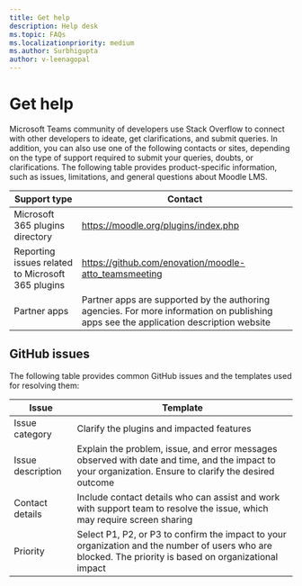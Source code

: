```yaml
---
title: Get help
description: Help desk
ms.topic: FAQs
ms.localizationpriority: medium
ms.author: Surbhigupta
author: v-leenagopal
---
```


# Get help

Microsoft Teams community of developers use Stack Overflow to connect with other developers to ideate, get clarifications, and submit queries. In addition, you can also use one of the following contacts or sites, depending on the type of support required to submit your queries, doubts, or clarifications. The following table provides product-specific information, such as issues, limitations, and general questions about Moodle LMS.

|Support type| Contact|
|------------|--------|
|Microsoft 365 plugins directory| https://moodle.org/plugins/index.php|
|Reporting issues related to Microsoft 365 plugins| https://github.com/enovation/moodle-atto_teamsmeeting|
|Partner apps| Partner apps are supported by the authoring agencies. For more information on publishing apps see the application description website|

   
## GitHub issues

The following table provides common GitHub issues and the templates used for resolving them:

|Issue| Template|
|-----|---------|
|Issue category| Clarify the plugins and impacted features|
|Issue description| Explain the problem, issue, and error messages observed with date and time, and the impact to your organization. Ensure to clarify the desired outcome|
|Contact details| Include contact details who can assist and work with support team to resolve the issue, which may require screen sharing|
|Priority| Select P1, P2, or P3 to confirm the impact to your organization and the number of users who are blocked. The priority is based on organizational impact|